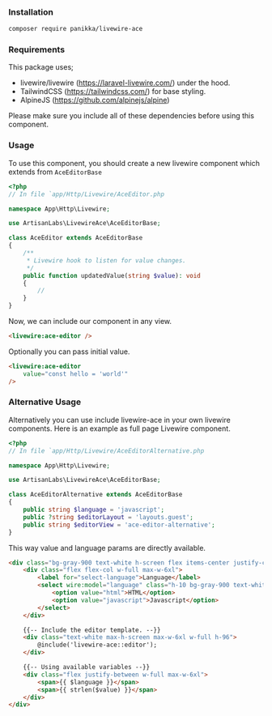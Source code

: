 ### Installation

```bash
composer require panikka/livewire-ace
```

### Requirements

This package uses;
- livewire/livewire (https://laravel-livewire.com/) under the hood.
- TailwindCSS (https://tailwindcss.com/) for base styling.
- AlpineJS (https://github.com/alpinejs/alpine)

Please make sure you include all of these dependencies before using this component.

### Usage

To use this component, you should create a new livewire component which extends from `AceEditorBase`

```php
<?php
// In file `app/Http/Livewire/AceEditor.php

namespace App\Http\Livewire;

use ArtisanLabs\LivewireAce\AceEditorBase;

class AceEditor extends AceEditorBase
{
    /**
     * Livewire hook to listen for value changes.
     */
    public function updatedValue(string $value): void
    {
        //
    }
}
```

Now, we can include our component in any view.

```html
<livewire:ace-editor />
```

Optionally you can pass initial value.
```html
<livewire:ace-editor
    value="const hello = 'world'"
/>
```

### Alternative Usage

Alternatively you can use include livewire-ace in your own livewire components.
Here is an example as full page Livewire component.

```php
<?php
// In file `app/Http/Livewire/AceEditorAlternative.php

namespace App\Http\Livewire;

use ArtisanLabs\LivewireAce\AceEditorBase;

class AceEditorAlternative extends AceEditorBase
{
    public string $language = 'javascript';
    public ?string $editorLayout = 'layouts.guest';
    public string $editorView = 'ace-editor-alternative';
}
```

This way value and language params are directly available.
```html
<div class="bg-gray-900 text-white h-screen flex items-center justify-center flex-col">
    <div class="flex flex-col w-full max-w-6xl">
        <label for="select-language">Language</label>
        <select wire:model="language" class="h-10 bg-gray-900 text-white border-white" id="select-language">
            <option value="html">HTML</option>
            <option value="javascript">Javascript</option>
        </select>
    </div>

    {{-- Include the editor template. --}}
    <div class="text-white max-h-screen max-w-6xl w-full h-96">
        @include('livewire-ace::editor');
    </div>

    {{-- Using available variables --}}
    <div class="flex justify-between w-full max-w-6xl">
        <span>{{ $language }}</span>
        <span>{{ strlen($value) }}</span>
    </div>
</div>
```
